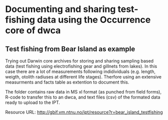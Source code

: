 # Documenting and sharing test-fishing data using the Occurrence core of dwca
## Test fishing from Bear Island as example 

Trying out Darwin core archives for storing and sharing sampling based data (test fishing using electrofishing gear and gillnets from lakes). In this case there are a lot of measurements following indidividuals (e.g. length, weigth, otolith radiuses at different life stages). Therfore using an extensive measurments and facts table as extention to document this.

The folder contains raw data in MS xl format (as punched from field forms), R-code to transfer this to an dwca, and text files (csv) of the formated data ready to upload to the IPT. 

Resource URL: http://gbif.vm.ntnu.no/ipt/resource?r=bear_island_testfishing

